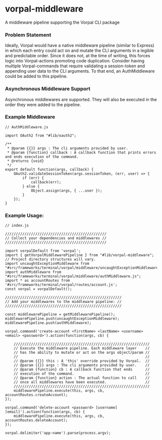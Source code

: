 # vorpal-middleware
A middleware pipeline supporting the Vorpal CLI package

### Problem Statement

Ideally, Vorpal would have a native middleware pipeline (similar to Express) in which each entry could act on and mutate 
the CLI arguments in a legible and predictable order. Since it does not, at the time of writing, this forces logic into Vorpal-actions 
promoting code duplication. Consider having multiple Vorpal-commands that require validating a session-token and appending
user data to the CLI arguments. To that end, an AuthMiddleware could be added to this pipeline.

### Asynchronous Middleware Support
Asynchronous middlewares are supported. They will also be executed in the order they were added to the pipeline.

### Example Middleware

```
// AuthMiddleware.js

import OAuth2 from "#lib/oauth2";

/**
 * @param {{}} args : The cli arguments provided by user.
 * @param {function} callback : A callback function that prints errors and ends execution of the command.
 * @returns {void}
 */
export default function(args, callback) {
    OAuth2.validateSessionToken(args.sessionToken, (err, user) => {
        if (err) {
            callback(err);
        } else {
            Object.assign(args, { ...user });
        }
    });
}
```

### Example Usage:

```
// index.js

///////////////////////////////////////////////
// Collect your dependencies and middlewares //
///////////////////////////////////////////////

import vorpalDefault from 'vorpal';
import { getVorpalMiddlewarePipeline } from "#lib/vorpal-middleware"; // Project directory structures will vary.
import uncaughtExceptionMiddleware from "#src/frameworks/terminal/vorpal/middleware/uncaughtExceptionMiddleware.js";
import authMiddleware from "#src/frameworks/terminal/vorpal/middleware/authMiddleware.js";
import * as accountRoutes from '#src/frameworks/terminal/vorpal/routes/account.js';
const vorpal = vorpalDefault();

//////////////////////////////////////////////////////
// Add your middlewares to the middleware pipeline: //
//////////////////////////////////////////////////////

const middlewarePipeline = getMiddlewarePipeline();
middlewarePipeline.push(uncaughtExceptionMiddleware);
middlewarePipeline.push(authMiddleware);

vorpal.command('create-account <firstName> <lastName> <username> <email> <password>').action(function(args, cb) {
    
    ///////////////////////////////////////////////////////////////
    // Execute the middleware pipeline. Each middleware layer    //
    // has the ability to mutate or act on the args object/param //
    //                                                           //
    // @param {{}} this : A 'this' override provided by Vorpal.  //
    // @param {{}} args : The cli arguments provided by user.    //
    // @param {function} cb : A callback function that ends      //
    // execution of the command.                                 //
    // @param {function} action : The actual function to call    //
    // once all middlewares have been executed.                  //
    ///////////////////////////////////////////////////////////////
    middlewarePipeline.execute(this, args, cb, accountRoutes.createAccount);
});

vorpal.command('delete-account <password> [username] [email]').action(function(args, cb) {
    middlewarePipeline.execute(this, args, cb, accountRoutes.deleteAccount);
});

vorpal.delimiter('app-name').parse(process.argv);

```

